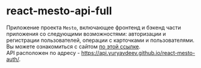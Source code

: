 # react-mesto-api-full
Приложение проекта `Mesto`, включающее фронтенд и бэкенд части приложения со следующими возможностями: авторизации и регистрации пользователей, операции с карточками и пользователями.    
Вы можете ознакомиться c сайтом  [по этой ссылке](https://yuryavdeev.github.io/react-mesto-auth/).    
API расположен по адресу - https://api.yuryavdeev.github.io/react-mesto-auth/.
  